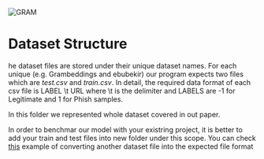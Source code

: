 ![GRAM](https://web.cs.hacettepe.edu.tr/~selman/grambeddings-dataset/assets/images/logo.png "GRAM")
# Dataset Structure
he dataset files are stored under their unique dataset names.  For each unique (e.g. Grambeddings and ebubekir) our program expects two files which are *test.csv* and *train.csv*.  In detail, the required data format of each csv file is LABEL \t URL where \t is the delimiter and LABELS are -1 for Legitimate and 1 for Phish samples. 

In this folder we represented whole dataset covered in out paper.

In order to benchmar our model with your existring project, it is better to add your train and test files into new folder under this scope. You can check [this](https://github.com/fcdalgic/GramBeddings/tree/main/data/PDRCNN/make_dataset.py)
 example of converting another dataset file into the expected file format 

